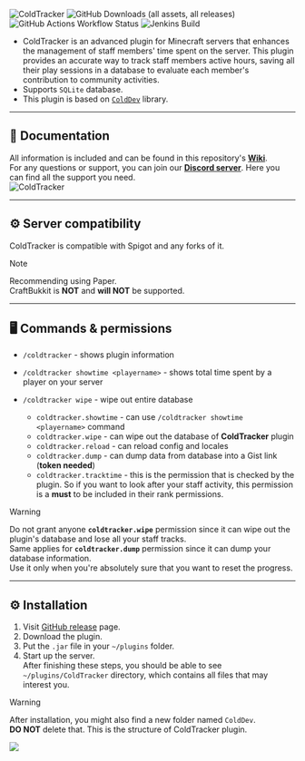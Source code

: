 ![ColdTracker](https://imgur.com/U8vZF1V.gif)
![GitHub Downloads (all assets, all releases)](https://img.shields.io/github/downloads/Cold-Development/ColdTracker/total?style=flat&logo=github&color=04be00&link=https%3A%2F%2Fgithub.com%2FCold-Development%2FColdTracker%2Freleases)
![GitHub Actions Workflow Status](https://img.shields.io/github/actions/workflow/status/Cold-Development/ColdTracker/release.yml?logo=github&link=https%3A%2F%2Fgithub.com%2FCold-Development%2FColdTracker%2Factions)
![Jenkins Build](https://img.shields.io/jenkins/build?jobUrl=https%3A%2F%2Fjenkins.colddev.dev%2Fjob%2FCold%2520Development%2Fjob%2FColdTracker%2F&logo=jenkins&logoColor=white&label=Jenkins%20build)


- ColdTracker is an advanced plugin for Minecraft servers that enhances the management of staff members' time spent on the server. This plugin provides an accurate way to track staff members active hours, saving all their play sessions in a database to evaluate each member's contribution to community activities.
- Supports `SQLite` database.
- This plugin is based on [`ColdDev`](https://github.com/Cold-Development/ColdDev) library.

---
## 📖 Documentation
All information is included and can be found in this repository's [**Wiki**](https://github.com/Cold-Development/ColdTracker/wiki).<br>
For any questions or support, you can join our [**Discord server**](https://discord.colddev.dev). Here you can find all the support you need.<br>
![ColdTracker](https://imgur.com/vUpbz8I.png)

---
## ⚙️ Server compatibility<br>
ColdTracker is compatible with Spigot and any forks of it.<br>
> [!NOTE]
> Recommending using Paper.<br>
> CraftBukkit is **NOT** and **will NOT** be supported.

---
## 🖥 Commands & permissions
- `/coldtracker` - shows plugin information
- `/coldtracker showtime <playername>` - shows total time spent by a player on your server
- `/coldtracker wipe` - wipe out entire database

  - `coldtracker.showtime` - can use `/coldtracker showtime <playername>` command
  - `coldtracker.wipe` - can wipe out the database of **ColdTracker** plugin
  - `coldtracker.reload` - can reload config and locales
  - `coldtracker.dump` - can dump data from database into a Gist link (**token needed**)
  - `coldtracker.tracktime` - this is the permission that is checked by the plugin. So if you want to look after your staff activity, this permission is a **must** to be included in their rank permissions.
> [!WARNING]
> Do not grant anyone **`coldtracker.wipe`** permission since it can wipe out the plugin's database and lose all your staff tracks.<br>
> Same applies for **`coldtracker.dump`** permission since it can dump your database information.<br>
> Use it only when you're absolutely sure that you want to reset the progress.
---
## ⚙ Installation
1. Visit [GitHub release](https://github.com/Cold-Development/ColdTracker/releases) page.
2. Download the plugin.
3. Put the `.jar` file in your `~/plugins` folder.
4. Start up the server.<br>
After finishing these steps, you should be able to see `~/plugins/ColdTracker` directory, which contains all files that may interest you.<br>
> [!WARNING]
> After installation, you might also find a new folder named `ColdDev`.<br>
> **DO NOT** delete that. This is the structure of ColdTracker plugin.

![](https://raw.githubusercontent.com/mayhemantt/mayhemantt/Update/svg/Bottom.svg)
